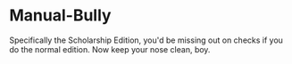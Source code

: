 # Manual-Bully
Specifically the Scholarship Edition, you'd be missing out on checks if you do the normal edition. Now keep your nose clean, boy.
